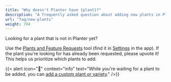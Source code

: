 ```yaml
---
title: "Why doesn't Planter have {plant}?"
description: "A frequently asked question about adding new plants in Planter"
url: "faq/new-plants"
weight: 704
---
```


Looking for a plant that is not in Planter yet?  

Use the [Plants and Feature Requests](https://planter.garden/requests) tool (find it in [Settings](https://planter.garden/settings) in the app). If the plant you're looking for has already been requested, please upvote it! This helps us prioritize which plants to add.

{{< alert icon="🌱" context="info" text="While you're waiting for a plant to be added, you can [add a custom plant or variety](../customization)." />}}
